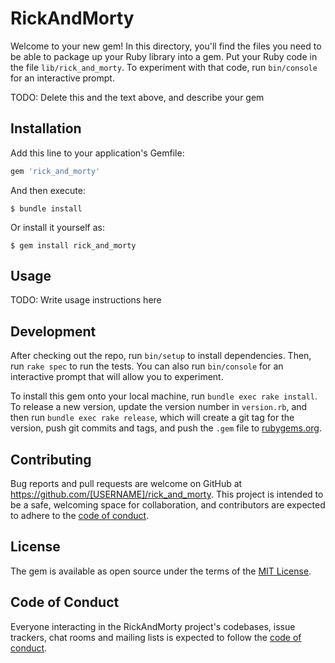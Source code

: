 # RickAndMorty

Welcome to your new gem! In this directory, you'll find the files you need to be able to package up your Ruby library into a gem. Put your Ruby code in the file `lib/rick_and_morty`. To experiment with that code, run `bin/console` for an interactive prompt.

TODO: Delete this and the text above, and describe your gem

## Installation

Add this line to your application's Gemfile:

```ruby
gem 'rick_and_morty'
```

And then execute:

    $ bundle install

Or install it yourself as:

    $ gem install rick_and_morty

## Usage

TODO: Write usage instructions here

## Development

After checking out the repo, run `bin/setup` to install dependencies. Then, run `rake spec` to run the tests. You can also run `bin/console` for an interactive prompt that will allow you to experiment.

To install this gem onto your local machine, run `bundle exec rake install`. To release a new version, update the version number in `version.rb`, and then run `bundle exec rake release`, which will create a git tag for the version, push git commits and tags, and push the `.gem` file to [rubygems.org](https://rubygems.org).

## Contributing

Bug reports and pull requests are welcome on GitHub at https://github.com/[USERNAME]/rick_and_morty. This project is intended to be a safe, welcoming space for collaboration, and contributors are expected to adhere to the [code of conduct](https://github.com/[USERNAME]/rick_and_morty/blob/master/CODE_OF_CONDUCT.md).


## License

The gem is available as open source under the terms of the [MIT License](https://opensource.org/licenses/MIT).

## Code of Conduct

Everyone interacting in the RickAndMorty project's codebases, issue trackers, chat rooms and mailing lists is expected to follow the [code of conduct](https://github.com/[USERNAME]/rick_and_morty/blob/master/CODE_OF_CONDUCT.md).
